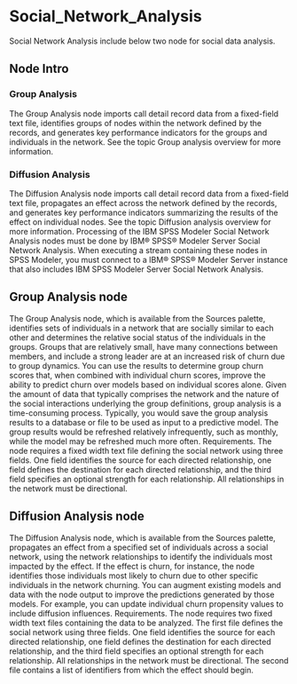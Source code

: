 # Social_Network_Analysis
Social Network Analysis include below two node for social data analysis.

## Node Intro
### Group Analysis	

The Group Analysis node imports call detail record data from a fixed-field text file, identifies groups of nodes within the network defined by the records, and generates key performance indicators for the groups and individuals in the network. See the topic Group analysis overview for more information.
### Diffusion Analysis	

The Diffusion Analysis node imports call detail record data from a fixed-field text file, propagates an effect across the network defined by the records, and generates key performance indicators summarizing the results of the effect on individual nodes. See the topic Diffusion analysis overview for more information.
Processing of the IBM SPSS Modeler Social Network Analysis nodes must be done by IBM® SPSS® Modeler Server Social Network Analysis. When executing a stream containing these nodes in SPSS Modeler, you must connect to a IBM® SPSS® Modeler Server instance that also includes IBM SPSS Modeler Server Social Network Analysis.

## Group Analysis node
The Group Analysis node, which is available from the Sources palette, identifies sets of individuals in a network that are socially similar to each other and determines the relative social status of the individuals in the groups. Groups that are relatively small, have many connections between members, and include a strong leader are at an increased risk of churn due to group dynamics. You can use the results to determine group churn scores that, when combined with individual churn scores, improve the ability to predict churn over models based on individual scores alone.
Given the amount of data that typically comprises the network and the nature of the social interactions underlying the group definitions, group analysis is a time-consuming process. Typically, you would save the group analysis results to a database or file to be used as input to a predictive model. The group results would be refreshed relatively infrequently, such as monthly, while the model may be refreshed much more often.
Requirements. The node requires a fixed width text file defining the social network using three fields. One field identifies the source for each directed relationship, one field defines the destination for each directed relationship, and the third field specifies an optional strength for each relationship. All relationships in the network must be directional.

## Diffusion Analysis node
The Diffusion Analysis node, which is available from the Sources palette, propagates an effect from a specified set of individuals across a social network, using the network relationships to identify the individuals most impacted by the effect. If the effect is churn, for instance, the node identifies those individuals most likely to churn due to other specific individuals in the network churning. You can augment existing models and data with the node output to improve the predictions generated by those models. For example, you can update individual churn propensity values to include diffusion influences.
Requirements. The node requires two fixed width text files containing the data to be analyzed. The first file defines the social network using three fields. One field identifies the source for each directed relationship, one field defines the destination for each directed relationship, and the third field specifies an optional strength for each relationship. All relationships in the network must be directional. The second file contains a list of identifiers from which the effect should begin.
